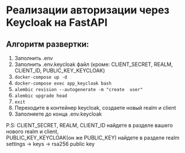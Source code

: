 # Реализации авторизации через Keycloak на FastAPI

## Алгоритм развертки:
1. Заполнить .env
2. Заполнить .env.keycloak файл (кроме: CLIENT_SECRET, REALM, CLIENT_ID, PUBLIC_KEY_KEYCLOAK)
3. ```docker-compose up -d```
4. ```docker-compose exec app_keycloak bash```
5. ```alembic revision --autogenerate -m "create  user"```
6. ```alembic upgrade head```
7. ```exit```
8. Переходите в контейнер keycloak, создаете новый realm и client
9. Заполняете до конца .env.keycloak  

P.S: CLIENT_SECRET, REALM, CLIENT_ID найдете в разделе вашего нового realm и client,  
PUBLIC_KEY_KEYCLOAK(он же PUBLIC_KEY) найдете в разделе realm settings -> keys -> rsa256 public key
